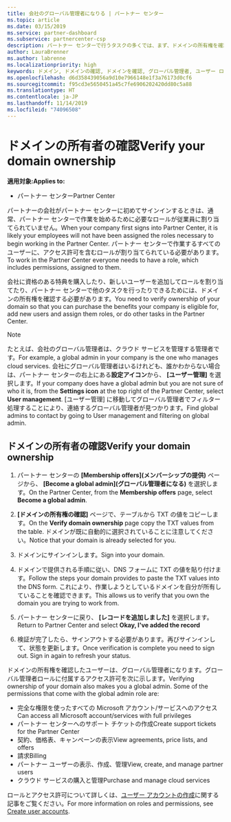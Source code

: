 ```yaml
---
title: 会社のグローバル管理者になりる | パートナー センター
ms.topic: article
ms.date: 03/15/2019
ms.service: partner-dashboard
ms.subservice: partnercenter-csp
description: パートナー センターで行うタスクの多くでは、まず、ドメインの所有権を確認する必要があります。 パートナー センターの多くのタスクでは、グローバル管理者が必要です。会社にまだいない場合は、自分でなることができます。
author: LauraBrenner
ms.author: labrenne
ms.localizationpriority: high
keywords: ドメイン, ドメインの確認, ドメインを確認, グローバル管理者, ユーザー ロール, アクセス許可
ms.openlocfilehash: d6d358439056a9d10e7966148e1f3a76173d0cf6
ms.sourcegitcommit: f95cd3e5650451a45c7fe6906202420dd80c5a88
ms.translationtype: HT
ms.contentlocale: ja-JP
ms.lasthandoff: 11/14/2019
ms.locfileid: "74096508"
---
```

# <a name="verify-your-domain-ownership"></a><span data-ttu-id="419b8-105">ドメインの所有者の確認</span><span class="sxs-lookup"><span data-stu-id="419b8-105">Verify your domain ownership</span></span>

<span data-ttu-id="419b8-106">**適用対象:**</span><span class="sxs-lookup"><span data-stu-id="419b8-106">**Applies to:**</span></span>

- <span data-ttu-id="419b8-107">パートナー センター</span><span class="sxs-lookup"><span data-stu-id="419b8-107">Partner Center</span></span>

<span data-ttu-id="419b8-108">パートナーの会社がパートナー センターに初めてサインインするときは、通常、パートナー センターで作業を始めるために必要なロールが従業員に割り当てられていません。</span><span class="sxs-lookup"><span data-stu-id="419b8-108">When your company first signs into Partner Center, it is likely your employees will not have been assigned the roles necessary to begin working in the Partner Center.</span></span> <span data-ttu-id="419b8-109">パートナー センターで作業するすべてのユーザーに、アクセス許可を含むロールが割り当てられている必要があります。</span><span class="sxs-lookup"><span data-stu-id="419b8-109">To work in the Partner Center everyone needs to have a role, which includes permissions, assigned to them.</span></span>  

<span data-ttu-id="419b8-110">会社に資格のある特典を購入したり、新しいユーザーを追加してロールを割り当てたり、パートナー センターで他のタスクを行ったりできるためには、ドメインの所有権を確認する必要があります。</span><span class="sxs-lookup"><span data-stu-id="419b8-110">You need to verify ownership of your domain so that you can purchase the benefits your company is eligible for, add new users and assign them roles, or do other tasks in the Partner Center.</span></span> 

>[!Note]
><span data-ttu-id="419b8-111">たとえば、会社のグローバル管理者は、クラウド サービスを管理する管理者です。</span><span class="sxs-lookup"><span data-stu-id="419b8-111">For example, a global admin in your company is the one who manages cloud services.</span></span> <span data-ttu-id="419b8-112">会社にグローバル管理者はいるけれども、誰かわからない場合は、パートナー センターの右上にある**設定アイコン**から、 **[ユーザー管理]** を選択します。</span><span class="sxs-lookup"><span data-stu-id="419b8-112">If your company does have a global admin but you are not sure of who it is, from the **Settings icon** at the top right of the Partner Center, select **User management**.</span></span> <span data-ttu-id="419b8-113">[ユーザー管理] に移動してグローバル管理者でフィルター処理することにより、連絡するグローバル管理者が見つかります。</span><span class="sxs-lookup"><span data-stu-id="419b8-113">Find global admins to contact by going to User management and filtering on global admin.</span></span>

## <a name="verify-your-domain-ownership"></a><span data-ttu-id="419b8-114">ドメインの所有者の確認</span><span class="sxs-lookup"><span data-stu-id="419b8-114">Verify your domain ownership</span></span>

1. <span data-ttu-id="419b8-115">パートナー センターの **[Membership offers]\(メンバーシップの提供\)** ページから、 **[Become a global admin]\(グローバル管理者になる\)** を選択します。</span><span class="sxs-lookup"><span data-stu-id="419b8-115">On the Partner Center, from the **Membership offers** page, select **Become a global admin**.</span></span> 

2. <span data-ttu-id="419b8-116">**[ドメインの所有権の確認]** ページで、テーブルから TXT の値をコピーします。</span><span class="sxs-lookup"><span data-stu-id="419b8-116">On the **Verify domain ownership** page copy the TXT values from the table.</span></span> <span data-ttu-id="419b8-117">ドメインが既に自動的に選択されていることに注意してください。</span><span class="sxs-lookup"><span data-stu-id="419b8-117">Notice that your domain is already selected for you.</span></span>

3. <span data-ttu-id="419b8-118">ドメインにサインインします。</span><span class="sxs-lookup"><span data-stu-id="419b8-118">Sign into your domain.</span></span> 

4. <span data-ttu-id="419b8-119">ドメインで提供される手順に従い、DNS フォームに TXT の値を貼り付けます。</span><span class="sxs-lookup"><span data-stu-id="419b8-119">Follow the steps your domain provides to paste the TXT values into the DNS form.</span></span>  <span data-ttu-id="419b8-120">これにより、作業しようとしているドメインを自分が所有していることを確認できます。</span><span class="sxs-lookup"><span data-stu-id="419b8-120">This allows us to verify that you own the domain you are trying to work from.</span></span>

5. <span data-ttu-id="419b8-121">パートナー センターに戻り、 **[レコードを追加しました]** を選択します。</span><span class="sxs-lookup"><span data-stu-id="419b8-121">Return to Partner Center and select **Okay, I've added the record**</span></span>

6. <span data-ttu-id="419b8-122">検証が完了したら、サインアウトする必要があります。再びサインインして、状態を更新します。</span><span class="sxs-lookup"><span data-stu-id="419b8-122">Once verification is complete you need to sign out. Sign in again to refresh your status.</span></span> 

<span data-ttu-id="419b8-123">ドメインの所有権を確認したユーザーは、グローバル管理者になります。グローバル管理者ロールに付属するアクセス許可を次に示します。</span><span class="sxs-lookup"><span data-stu-id="419b8-123">Verifying ownership of your domain also makes you a global admin. Some of the permissions that come with the global admin role are:</span></span>

- <span data-ttu-id="419b8-124">完全な権限を使ったすべての Microsoft アカウント/サービスへのアクセス</span><span class="sxs-lookup"><span data-stu-id="419b8-124">Can access all Microsoft account/services with full privileges</span></span> 
- <span data-ttu-id="419b8-125">パートナー センターへのサポート チケットの作成</span><span class="sxs-lookup"><span data-stu-id="419b8-125">Create support tickets for the Partner Center</span></span>
- <span data-ttu-id="419b8-126">契約、価格表、キャンペーンの表示</span><span class="sxs-lookup"><span data-stu-id="419b8-126">View agreements, price lists, and offers</span></span>
- <span data-ttu-id="419b8-127">請求</span><span class="sxs-lookup"><span data-stu-id="419b8-127">Billing</span></span>
- <span data-ttu-id="419b8-128">パートナー ユーザーの表示、作成、管理</span><span class="sxs-lookup"><span data-stu-id="419b8-128">View, create, and manage partner users</span></span>
- <span data-ttu-id="419b8-129">クラウド サービスの購入と管理</span><span class="sxs-lookup"><span data-stu-id="419b8-129">Purchase and manage cloud services</span></span>

<span data-ttu-id="419b8-130">ロールとアクセス許可について詳しくは、[ユーザー アカウントの作成](create-user-accounts-and-set-permissions.md)に関する記事をご覧ください。</span><span class="sxs-lookup"><span data-stu-id="419b8-130">For more information on roles and permissions, see [Create user accounts](create-user-accounts-and-set-permissions.md).</span></span> 
